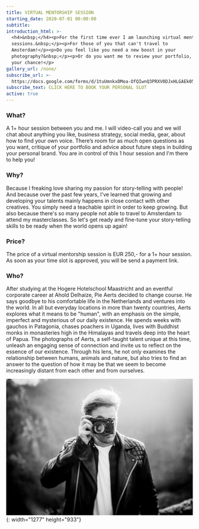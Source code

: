 ```yaml
---
title: VIRTUAL MENTORSHIP SESSION
starting_date: 2020-07-01 00:00:00
subtitle:
introduction_html: >-
  <h4>&nbsp;</h4><p>For the first time ever I am launching virtual mentorship
  sessions.&nbsp;</p><p>For those of you that can't travel to
  Amsterdam!</p><p>Do you feel like you need a new boost in your
  photography?&nbsp;</p><p>Or do you want me to review your portfolio, this is
  your chance!</p>
gallery_url: /none/
subscribe_url: >-
  https://docs.google.com/forms/d/1tuUmnkxDMoa-OfQIwnQ3PRXV0DJxHLGAEk05NA_Oj_Y/edit
subscribe_text: CLICK HERE TO BOOK YOUR PERSONAL SLOT
active: true
---
```


### What?

A 1+ hour session between you and me. I will video-call you and we will chat about anything you like, business strategy, social media, gear, about how to find your own voice. There’s room for as much open questions as you want, critique of your portfolio and advice about future steps in building your personal brand. You are in control of this 1 hour session and I'm there to help you\!&nbsp;

### Why?

Because I freaking love sharing my passion for story-telling with people\! And because over the past few years, I've learned that growing and developing your talents mainly happens in close contact with other creatives. You simply need a teachable spirit in order to keep growing. But also because there's so many people not able to travel to Amsterdam to attend my masterclasses. So let's get ready and fine-tune your story-telling skills to be ready when the world opens up again\!&nbsp;

### Price?

The price of a virtual mentorship session is EUR 250,- for a 1+ hour session. As soon as your time slot is approved, you will be send a payment link.&nbsp;

### Who?

After studying at the Hogere Hotelschool Maastricht and an eventful corporate career at Ahold Delhaize, Pie Aerts decided to change course. He says goodbye to his comfortable life in the Netherlands and ventures into the world. In all but everyday locations in more than twenty countries, Aerts explores what it means to be "human", with an emphasis on the simple, imperfect and mysterious of our daily existence. He spends weeks with gauchos in Patagonia, chases poachers in Uganda, lives with Buddhist monks in monasteries high in the Himalayas and travels deep into the heart of Papua. The photographs of Aerts, a self-taught talent unique at this time, unleash an engaging sense of connection and invite us to reflect on the essence of our existence. Through his lens, he not only examines the relationship between humans, animals and nature, but also tries to find an answer to the question of how it may be that we seem to become increasingly distant from each other and from ourselves.

![](/uploads/0h3a6324-copy-5-3.JPG){: width="1277" height="933"}